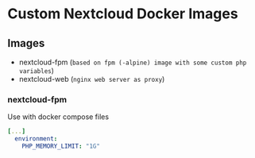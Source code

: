 # Custom Nextcloud Docker Images

## Images

* nextcloud-fpm (`based on fpm (-alpine) image with some custom php variables`)
* nextcloud-web (`nginx web server as proxy`)

### nextcloud-fpm

Use with docker compose files

```yml
[...]
  environment:
    PHP_MEMORY_LIMIT: "1G"
```
